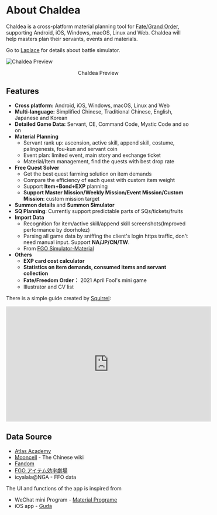 # About Chaldea

Chaldea is a cross-platform material planning tool for [Fate/Grand Order](https://www.fate-go.jp), supporting Android, iOS, Windows, macOS, Linux and Web. Chaldea will help masters plan their servants, events and materials.

Go to [Laplace](/laplace/) for details about battle simulator.

![Chaldea Preview](/images/en/home_svt_preview.webp)

<figcaption style="text-align:center">Chaldea Preview</figcaption>

## Features

- **Cross platform:** Android, iOS, Windows, macOS, Linux and Web
- **Multi-language:** Simplified Chinese, Traditional Chinese, English, Japanese and Korean
- **Detailed Game Data:** Servant, CE, Command Code, Mystic Code and so on
- **Material Planning**
  - Servant rank up: ascension, active skill, append skill, costume, palingenesis, fou-kun and servant coin
  - Event plan: limited event, main story and exchange ticket
  - Material/Item management, find the quests with best drop rate
- **Free Quest Solver**
  - Get the best quest farming solution on item demands
  - Compare the efficiency of each quest with custom item weight
  - Support **Item+Bond+EXP** planning
  - **Support Master Mission/Weekly Mission/Event Mission/Custom Mission**: custom mission target
- **Summon details** and **Summon Simulator**
- **SQ Planning**: Currently support predictable parts of SQs/tickets/fruits
- **Import Data**
  - Recognition for item/active skill/append skill screenshots(Improved performance by doorholez)
  - Parsing all game data by sniffing the client's login https traffic, don't need manual input. Support **NA/JP/CN/TW**.
  - From [FGO Simulator-Material](http://fgosimulator.webcrow.jp/Material)
- **Others**
  - **EXP card cost calculator**
  - **Statistics on item demands, consumed items and servant collection**
  - **Fate/Freedom Order：** 2021 April Fool's mini game
  - Illustrator and CV list

There is a simple guide created by [Squirrel](https://www.youtube.com/watch?v=prVJcZUGK1M):

<iframe width="560" height="315" src="https://www.youtube.com/embed/prVJcZUGK1M?si=xlJCIWCHShlIvNLc" title="Chaldea App" frameborder="0" allow="accelerometer; autoplay; clipboard-write; encrypted-media; gyroscope; picture-in-picture; web-share" allowfullscreen></iframe>

## Data Source

- [Atlas Academy](https://atlasacademy.io/)
- [Mooncell](https://fgo.wiki) - The Chinese wiki
- [Fandom](https://fategrandorder.fandom.com/wiki/Fate/Grand_Order_Wikia)
- [FGO アイテム効率劇場](https://sites.google.com/view/fgo-domus-aurea)
- icyalala@NGA - FFO data

The UI and functions of the app is inspired from

- WeChat mini Program - [Material Programe](https://github.com/lacus87/fgo)
- iOS app - [Guda](https://apps.apple.com/sg/app/guda/id1229055088)
